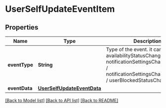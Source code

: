# UserSelfUpdateEventItem

## Properties
Name | Type | Description | Notes
------------ | ------------- | ------------- | -------------
**eventType** | **String** | Type of the event. it can be availabilityStatusChanged / notificationSettingsChangedGlobal / notificationSettingsChangedThread / userBlockedStatusChanged  | [optional] 
**eventData** | [**UserSelfUpdateEventData**](UserSelfUpdateEventData.md) |  | [optional] 

[[Back to Model list]](../README.md#documentation-for-models) [[Back to API list]](../README.md#documentation-for-api-endpoints) [[Back to README]](../README.md)


